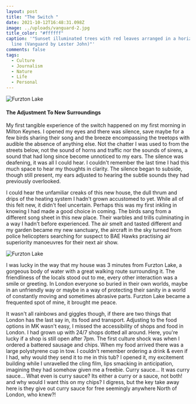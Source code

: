 ```yaml
---
layout: post
title: "The Switch "
date: 2021-10-12T16:48:31.098Z
image: ../uploads/vanguard-2.jpg
title_color: "#ffffff"
caption: '"Sunset illuminated trees with red leaves arranged in a horizontal
  line (Vanguard by Lester John)"'
comments: false
tags:
  - Culture
  - Journalism
  - Nature
  - Life
  - Personal
---
```

![Furzton Lake](../uploads/dji_0655-enhanced.jpg "Furzton Lake Aerial")

#### The Adjustment To New Surroundings

My first tangible experience of the switch happened on my first morning in Milton Keynes. I opened my eyes and there was silence, save maybe for a few birds sharing their song and the breeze encompassing the treetops with audible the absence of anything else. Not the chatter I was used to from the streets below, not the sound of horns and traffic nor the sounds of sirens, a sound that had long since become unnoticed to my ears. The silence was deafening, it was all I could hear. I couldn't remember the last time I had this much space to hear my thoughts in clarity. The silence began to subside, though still present, my ears adjusted to hearing the subtle sounds they had previously overlooked.

I could hear the unfamiliar creaks of this new house, the dull thrum and drips of the heating system I hadn't grown accustomed to yet. While all of this felt new, it didn't feel uncertain. Perhaps this was my first inkling in knowing I had made a good choice in coming. The birds sang from a different song sheet in this new place. Their warbles and trills culminating in a way I hadn't before experienced. The air smelt and tasted different and my garden became my new sanctuary, the aircraft in the sky turned from police helicopters searching for suspect to BAE Hawks practising air superiority manoeuvres for their next air show.

![Furzton Lake](../uploads/dji_0655-enhanced.jpg "Furzton Lake Aerial")

I was lucky in the way that my house was 3 minutes from Furzton Lake, a gorgeous body of water with a great walking route surrounding it. The friendliness of the locals stood out to me, every other interaction was a smile or greeting. In London everyone so buried in their own worlds, maybe in an unfriendly way or maybe in a way of protecting their sanity in a world of constantly moving and sometimes abrasive parts. Furzton Lake became a frequented spot of mine, it brought me peace.

It wasn't all rainbows and giggles though, if there are two things that London has the last say in, its food and transport. Adjusting to the food options in MK wasn't easy, I missed the accessibility of shops and food in London. I had grown up with 24/7 shops dotted all around. Here, you're lucky if a shop is still open after 7pm. The first culture shock was when I ordered a battered sausage and chips. When my food arrived there was a large polystyrene cup in tow. I couldn't remember ordering a drink & even if I had, why would they send it to me in this tub? I opened it, my excitement building while I unravelled the cling film, lips smacking in anticipation, imagining they had somehow given me a freebie. Curry sauce... It was curry sauce... What even is curry sauce? Its either a curry or a sauce, not both! and why would I want this on my chips? I digress, but the key take away here is they give out curry sauce for free seemingly anywhere North of London, who knew?!